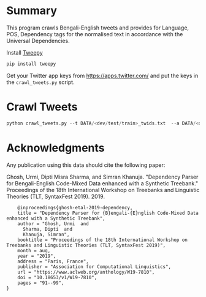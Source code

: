 # Summary


This program crawls Bengali-English tweets and provides for Language, POS, Dependency tags for the normalised text in accordance with the Universal Dependencies.

Install [Tweepy](https://github.com/tweepy/tweepy) 
```bash
pip install tweepy
```
Get your Twitter app keys from https://apps.twitter.com/ and put the keys in the ``crawl_tweets.py`` script. 


# Crawl Tweets
```python
python crawl_tweets.py --t DATA/<dev/test/train>_twids.txt  --a DATA/<dev/test/train>_annot.json --o <dev/test/train>_output.conllu
```


# Acknowledgments

Any publication using this data should cite the following paper:


Ghosh, Urmi, Dipti Misra Sharma, and Simran Khanuja. "Dependency Parser for Bengali-English Code-Mixed Data enhanced with a Synthetic Treebank." Proceedings of the 18th International Workshop on Treebanks and Linguistic Theories (TLT, SyntaxFest 2019). 2019. </mark>


```
    @inproceedings{ghosh-etal-2019-dependency,
    title = "Dependency Parser for {B}engali-{E}nglish Code-Mixed Data enhanced with a Synthetic Treebank",
    author = "Ghosh, Urmi  and
      Sharma, Dipti  and
      Khanuja, Simran",
    booktitle = "Proceedings of the 18th International Workshop on Treebanks and Linguistic Theories (TLT, SyntaxFest 2019)",
    month = aug,
    year = "2019",
    address = "Paris, France",
    publisher = "Association for Computational Linguistics",
    url = "https://www.aclweb.org/anthology/W19-7810",
    doi = "10.18653/v1/W19-7810",
    pages = "91--99",
}
```
